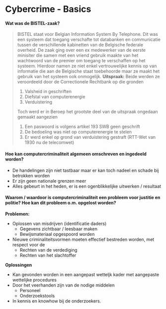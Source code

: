# Cybercrime - Basics

#### Wat was de BISTEL-zaak?
> BISTEL staat voor Belgian Information System By Telephone. Dit was een systeem dat toegang verschafte tot databanken en communicatie tussen de verschillende kabinetten van de Belgische federale overheid.
> De zaak ging over een ex medewerker van de eerste minisiter die samen met een vriend gebruik maakte van het wachtwoord van de premier om toegang te verschaffen op het systeem. Hierdoor namen ze niet enkel vertrouwelijke kennis op van informatie die aan de Belgische staat toebehoorde maar ze maakt het gebruik van het systeem ook onmogelijk.
> **Uitspraak:**
> Beide werden ze veroordeeld door de Correctionele Rechtbank  op die gronden
> 1. Valsheid in geschriften
> 2. Diefstal van computerenergie
> 3. Verduistering
> 
> Toch werd er in Beroep het grootste deel van de uitspraak ongedaan gemaakt aangezien
> 1. Een paswoord is volgens artikel 193 SWB geen geschrift
> 2. De bedoeling was niet op computerenergie te stelen
> 3. Er werd enkel op grond van verduistering gestraft (RTT-Wet van 1930 nu de telecomwet)

#### Hoe kan computercriminaliteit algemeen omschreven en ingedeeld worden?
- De handelingen zijn niet tastbaar maar er kan toch nadeel en schade bij betrokken worden
- Er zijn geen nationale grenzen meer
- Alles gebeurt in het heden, er is een ogenblikkelijke uitwerken / resultaat

#### Waarom / waardoor is computercriminaliteit een probleem voor justitie en politie? Hoe kan dit probleem o.m. opgelost worden?

**Problemen:**
- Oplossen van misdrijven (identificatie daders)
    - Gegevens zichtbaar / leesbaar maken
    - Bewijsmateriaal opgespoord worden
- Nieuwe criminaliteitsvormen moeten effectief bestreden worden, met respect voor de
    - Rechten van de verdediging
    - Rechten van het slachtoffer

**Oplossingen**
- Kan gevonden worden in een aangepast wetteljk kader met aangepaste wettelijke procedures
- Door het veerhanden zijn van de nodige middelen
    - Personeel
    - Onderzoekstools
- In kennis en knowhow bij de onderzoekers.